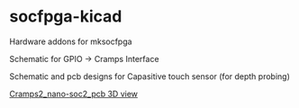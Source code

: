 # socfpga-kicad
Hardware addons for mksocfpga

Schematic for GPIO -> Cramps Interface

Schematic and pcb designs for Capasitive touch sensor (for depth probing)


[Cramps2_nano-soc2_pcb 3D view](Cramps2nano-soc/Cramps2_nano-soc2_pcb.stl)
